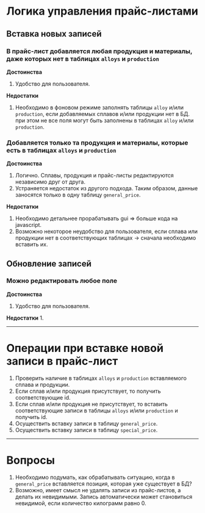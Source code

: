 

# Логика управления прайс-листами #

## Вставка новых записей ##

### В прайс-лист добавляется любая продукция и материалы, даже которых нет в таблицах `alloys` и `production` ###

**Достоинства**
  1. Удобство для пользователя.

**Недостатки**
  1. Необходимо в фоновом режиме заполнять таблицы `alloy` и/или `production`, если добавляемых сплавов и/или продукции нет в БД. при этом не все поля могут быть заполнены в таблицах `alloy` и/или `production`.

### Добавляется только та продукция и материалы, которые есть в таблицах `alloys` и `production` ###

**Достоинства**
  1. Логично. Сплавы, продукция и прайс-листы редактируются независимо друг от друга.
  1. Устраняется недостаток из другого подхода. Таким образом, данные заносятся только в одну таблицу `general_price`.

**Недостатки**
  1. Необходимо детальнее прорабатывать gui => больше кода на javascript.
  1. Возможно некоторое неудобство для пользователя, если сплава или продукции нет в соответствующих таблицах -> сначала необходимо вставить их.

## Обновление записей ##

### Можно редактировать любое поле ###

**Достоинства**
  1. Удобство для пользователя.

**Недостатки**
  1. 


---


# Операции при вставке новой записи в прайс-лист #

  1. Проверить наличие в таблицах `alloys` и `production` вставляемого сплава и продукции.
  1. Если сплав и/или продукция присутствует, то получить соответствующие id.
  1. Если сплав и/или продукция не присутствует, то вставить соответствующие записи в таблицы `alloys` и/или `production` и получить id.
  1. Осуществить вставку записи в таблицу `general_price`.
  1. Осуществить вставку записи в таблицу `special_price`.

---

# Вопросы #
  1. Необходимо подумать, как обрабатывать ситуацию, когда в `general_price` вставляется позиция, которая уже существует в БД?
  1. Возможно, имеет смысл не удалять записи из прайс-листов, а делать их невидимыми. Запись автоматически может становиться невидимой, если количество килограмм равно 0.